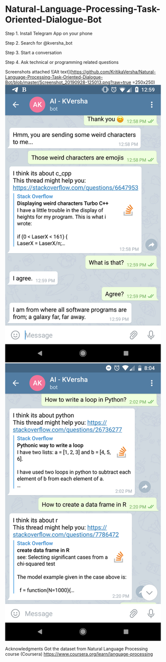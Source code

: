 # Natural-Language-Processing-Task-Oriented-Dialogue-Bot

Step 1. Install Telegram App on your phone

Step 2. Search for @kversha_bot

Step 3. Start a conversation

Step 4. Ask technical or programming related questions

Screenshots attached
![Alt text](https://github.com/KritikaVersha/Natural-Language-Processing-Task-Oriented-Dialogue-Bot/blob/master/Screenshot_20190928-125013.png?raw=true =250x250)
![Alt text](https://github.com/KritikaVersha/Natural-Language-Processing-Task-Oriented-Dialogue-Bot/blob/master/Screenshot_20190928-125951.png?raw=true)
![Alt text](https://github.com/KritikaVersha/Natural-Language-Processing-Task-Oriented-Dialogue-Bot/blob/master/Screenshot_20191002-200440.png?raw=true)





Acknowledgments
Got the dataset from Natural Language Processing course (Coursera) https://www.coursera.org/learn/language-processing
